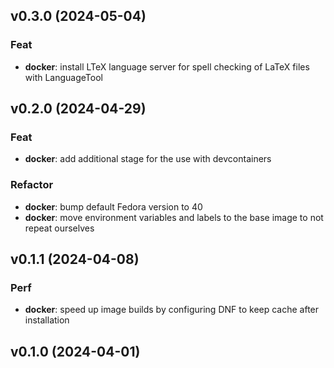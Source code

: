 ## v0.3.0 (2024-05-04)

### Feat

- **docker**: install LTeX language server for spell checking of LaTeX files with LanguageTool

## v0.2.0 (2024-04-29)

### Feat

- **docker**: add additional stage for the use with devcontainers

### Refactor

- **docker**: bump default Fedora version to 40
- **docker**: move environment variables and labels to the base image to not repeat ourselves

## v0.1.1 (2024-04-08)

### Perf

- **docker**: speed up image builds by configuring DNF to keep cache after installation

## v0.1.0 (2024-04-01)

